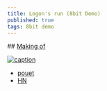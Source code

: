 ```yaml
---
title: Logon's run (8bit Demo)
published: true
tags: 8bit demo
---
```

## [Making of](http://norecess.cpcscene.net/the-elders-scrollers.html)

[![caption](https://img.youtube.com/vi/pf0GwUbMUeg/0.jpg)](https://www.youtube.com/watch?v=pf0GwUbMUeg)

- [pouet](http://www.pouet.net/prod.php?which=69651)
- [HN](https://news.ycombinator.com/item?id=17111140)
